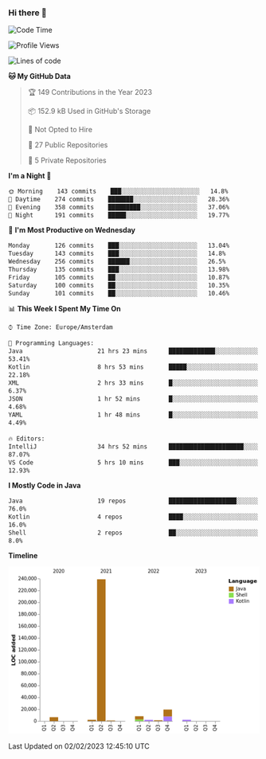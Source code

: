 ### Hi there 👋


<!--START_SECTION:waka-->
![Code Time](http://img.shields.io/badge/Code%20Time-2%2C968%20hrs%2047%20mins-blue)

![Profile Views](http://img.shields.io/badge/Profile%20Views-2-blue)

![Lines of code](https://img.shields.io/badge/From%20Hello%20World%20I%27ve%20Written-282%20Thousand%20lines%20of%20code-blue)

**🐱 My GitHub Data** 

> 🏆 149 Contributions in the Year 2023
 > 
> 📦 152.9 kB Used in GitHub's Storage 
 > 
> 🚫 Not Opted to Hire
 > 
> 📜 27 Public Repositories 
 > 
> 🔑 5 Private Repositories  
 > 
**I'm a Night 🦉** 

```text
🌞 Morning    143 commits    ███░░░░░░░░░░░░░░░░░░░░░░   14.8% 
🌆 Daytime    274 commits    ███████░░░░░░░░░░░░░░░░░░   28.36% 
🌃 Evening    358 commits    █████████░░░░░░░░░░░░░░░░   37.06% 
🌙 Night      191 commits    █████░░░░░░░░░░░░░░░░░░░░   19.77%

```
📅 **I'm Most Productive on Wednesday** 

```text
Monday       126 commits    ███░░░░░░░░░░░░░░░░░░░░░░   13.04% 
Tuesday      143 commits    ███░░░░░░░░░░░░░░░░░░░░░░   14.8% 
Wednesday    256 commits    ██████░░░░░░░░░░░░░░░░░░░   26.5% 
Thursday     135 commits    ███░░░░░░░░░░░░░░░░░░░░░░   13.98% 
Friday       105 commits    ██░░░░░░░░░░░░░░░░░░░░░░░   10.87% 
Saturday     100 commits    ██░░░░░░░░░░░░░░░░░░░░░░░   10.35% 
Sunday       101 commits    ██░░░░░░░░░░░░░░░░░░░░░░░   10.46%

```


📊 **This Week I Spent My Time On** 

```text
⌚︎ Time Zone: Europe/Amsterdam

💬 Programming Languages: 
Java                     21 hrs 23 mins      █████████████░░░░░░░░░░░░   53.41% 
Kotlin                   8 hrs 53 mins       █████░░░░░░░░░░░░░░░░░░░░   22.18% 
XML                      2 hrs 33 mins       █░░░░░░░░░░░░░░░░░░░░░░░░   6.37% 
JSON                     1 hr 52 mins        █░░░░░░░░░░░░░░░░░░░░░░░░   4.68% 
YAML                     1 hr 48 mins        █░░░░░░░░░░░░░░░░░░░░░░░░   4.49%

🔥 Editors: 
IntelliJ                 34 hrs 52 mins      █████████████████████░░░░   87.07% 
VS Code                  5 hrs 10 mins       ███░░░░░░░░░░░░░░░░░░░░░░   12.93%

```

**I Mostly Code in Java** 

```text
Java                     19 repos            ███████████████████░░░░░░   76.0% 
Kotlin                   4 repos             ████░░░░░░░░░░░░░░░░░░░░░   16.0% 
Shell                    2 repos             ██░░░░░░░░░░░░░░░░░░░░░░░   8.0%

```


**Timeline**

![Chart not found](https://raw.githubusercontent.com/powercasgamer/powercasgamer/master/charts/bar_graph.png) 


 Last Updated on 02/02/2023 12:45:10 UTC
<!--END_SECTION:waka-->
